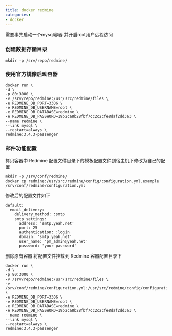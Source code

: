 ```yaml
---
title: docker redmine
categories:
- docker
---
```

需要事先启动一个mysql容器 并开启root用户远程访问
### 创建数据存储目录
```
mkdir -p /srv/repo/redmine/
```
### 使用官方镜像启动容器
```
docker run \
-d \
-p 80:3000 \
-v /srv/repo/redmine:/usr/src/redmine/files \
-e REDMINE_DB_PORT=3306 \
-e REDMINE_DB_USERNAME=root \
-e REDMINE_DB_DATABASE=redmine \
-e REDMINE_DB_PASSWORD=19b2ca8b28fbf7cc2c2cfe8daf2dd3a3 \
--name redmine \
--link mysql \
--restart=always \
redmine:3.4.3-passenger
```
### 邮件功能配置
拷贝容器中 Redmine 配置文件目录下的模板配置文件到宿主机下修改为自己的配置
```
mkdir -p /srv/conf/redmine/
docker cp redmine:/usr/src/redmine/config/configuration.yml.example /srv/conf/redmine/configuration.yml
```
修改后的配置文件如下
```
default:
  email_delivery:
    delivery_method: :smtp
    smtp_settings:
      address: 'smtp.yeah.net'
      port: 25
      authentication: :login
      domain: 'smtp.yeah.net'
      user_name: 'pm_admin@yeah.net'
      password: 'your password'
```
删除原有容器  将配置文件挂载到 Redmine 容器配置目录下 
```
docker run \
-d \
-p 80:3000 \
-v /srv/repo/redmine:/usr/src/redmine/files \
-v /srv/conf/redmine/configuration.yml:/usr/src/redmine/config/configuration.yml \
-e REDMINE_DB_PORT=3306 \
-e REDMINE_DB_USERNAME=root \
-e REDMINE_DB_DATABASE=redmine \
-e REDMINE_DB_PASSWORD=19b2ca8b28fbf7cc2c2cfe8daf2dd3a3 \
--name redmine \
--link mysql \
--restart=always \
redmine:3.4.3-passenger
```